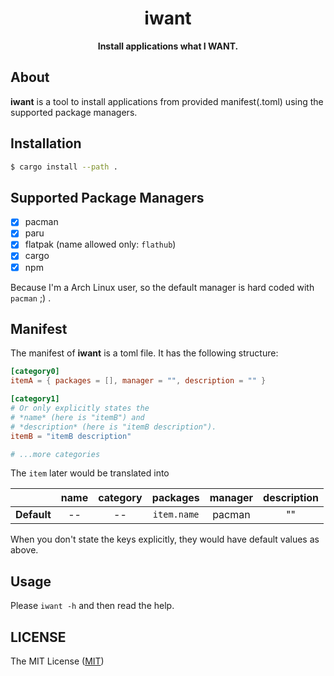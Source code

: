 <div align="center">

# iwant

**Install applications what I WANT.**

</div>



## About

**iwant** is a tool to install applications from provided manifest(.toml) using the supported package managers.



## Installation

```bash
$ cargo install --path .
```



## Supported Package Managers

- [x] pacman
- [x] paru
- [x] flatpak (name allowed only: `flathub`)
- [x] cargo
- [x] npm

Because I'm a Arch Linux user, so the default manager is hard coded with `pacman` ;) .



## Manifest

The manifest of **iwant** is a toml file. It has the following structure:

```toml
[category0]
itemA = { packages = [], manager = "", description = "" }

[category1]
# Or only explicitly states the
# *name* (here is "itemB") and
# *description* (here is "itemB description").
itemB = "itemB description"

# ...more categories
```

The `item` later would be translated into

|             | name | category |  packages   | manager | description
|:-----------:|:----:|:--------:|:-----------:|:-------:|:-----------:
| **Default** |  --  |    --    | `item.name` |  pacman |     ""

When you don't state the keys explicitly, they would have default values as above.



## Usage

Please `iwant -h` and then read the help.



## LICENSE

The MIT License ([MIT](https://opensource.org/licenses/MIT))
